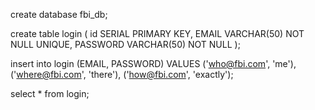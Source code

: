 create database fbi_db; 

create table login (
	id SERIAL PRIMARY KEY, 
	EMAIL VARCHAR(50) NOT NULL UNIQUE,
	PASSWORD VARCHAR(50) NOT NULL
); 

insert into login (EMAIL, PASSWORD) VALUES
('who@fbi.com', 'me'),
('where@fbi.com', 'there'),
('how@fbi.com', 'exactly'); 

select * from login;

